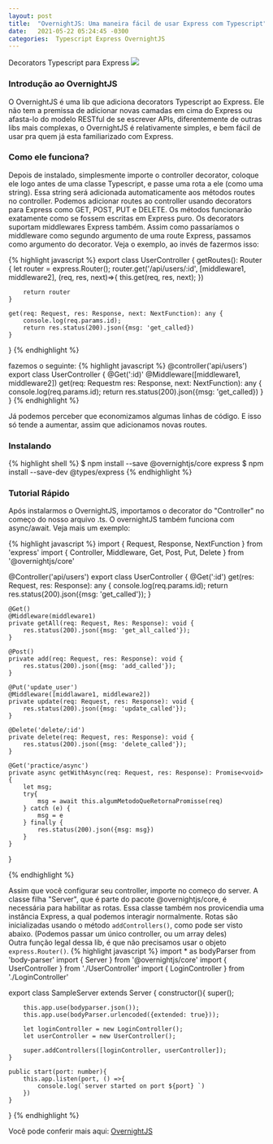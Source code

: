 ```yaml
---
layout: post
title:  "OvernightJS: Uma maneira fácil de usar Express com Typescript"
date:   2021-05-22 05:24:45 -0300
categories:  Typescript Express OvernightJS
---
```


Decorators Typescript para Express
<img src='https://miro.medium.com/max/1522/1*qxSjwDKjdFRB1qpKV1Tilg.png'><br/>

### Introdução ao OvernightJS
O OvernightJS é uma lib que adiciona decorators Typescript ao Express. Ele não tem a premissa de adicionar novas camadas em cima do Express ou afasta-lo do modelo RESTful de se escrever APIs, diferentemente de outras libs mais complexas, o OvernightJS é relativamente simples, e bem fácil de usar pra quem já esta familiarizado com Express.<br/>

### Como ele funciona?
Depois de instalado, simplesmente importe o controller decorator, coloque ele logo antes de uma classe Typescript, e passe uma rota a ele (como uma string). Essa string será adicionada automaticamente aos métodos routes no controller. Podemos adicionar routes ao controller usando decorators para Express como GET, POST, PUT e DELETE. Os métodos funcionarão exatamente como se fossem escritas em Express puro. Os decorators suportam middlewares Express também. Assim como passaríamos o middleware como segundo argumento de uma route Express, passamos como argumento do decorator. Veja o exemplo, ao invés de fazermos isso:

{% highlight javascript %}
export class UserController {
    getRoutes(): Router {
        let router = express.Router();
        router.get('/api/users/:id', [middleware1, middleware2], (req, res, next)=>{
            this.get(req, res, next);
        })

        return router
    }

    get(req: Request, res: Response, next: NextFunction): any {
        console.log(req.params.id);
        return res.status(200).json({msg: 'get_called})
    }
}
{% endhighlight %} <br/>

fazemos o seguinte:
{% highlight javascript %}
@controller('api/users')
export class UserController {
    @Get(':id)'
    @Middleware([middleware1, middleware2])
    get(req: Requestm res: Response, next: NextFunction): any {
        console.log(req.params.id);
        return res.status(200).json({msg: 'get_called})
    }
}
{% endhighlight %} <br/>

Já podemos perceber que economizamos algumas linhas de código. E isso só tende a aumentar, assim que adicionamos novas routes.

### Instalando
{% highlight shell %}
$ npm install --save @overnightjs/core express
$ npm install --save-dev @types/express
{% endhighlight %} <br/>

### Tutorial Rápido
Após instalarmos o OvernightJS, importamos o decorator do "Controller" no começo do nosso arquivo .ts. O overnightJS também funciona com async/await. Veja mais um exemplo:

{% highlight javascript %}
import { Request, Response, NextFunction } from 'express'
import { Controller, Middleware, Get, Post, Put, Delete } from '@overnightjs/core'

@Controller('api/users')
export class UserController {
    @Get(':id')
    get(res: Request, res: Response): any {
        console.log(req.params.id);
        return res.status(200).json({msg: 'get_called'});
    }

    @Get()
    @Middleware(middleware1)
    private getAll(req: Request, Res: Response): void {
        res.status(200).json({msg: 'get_all_called'});
    }

    @Post()
    private add(req: Request, res: Response): void {
        res.status(200).json({msg: 'add_called'});
    }

    @Put('update_user')
    @Middleware([middlaware1, middleware2])
    private update(req: Request, res: Response): void {
        res.status(200).json({msg: 'update_called'});
    }

    @Delete('delete/:id')
    private delete(req: Request, res: Response): void {
        res.status(200).json({msg: 'delete_called'});
    }

    @Get('practice/async')
    private async getWithAsync(req: Request, res: Response): Promise<void> {
        let msg;
        try{
            msg = await this.algumMetodoQueRetornaPromisse(req)
        } catch (e) {
            msg = e
        } finally {
            res.status(200).json({msg: msg})
        }
    }

}

{% endhighlight %} <br/>

Assim que você configurar seu controller, importe no começo do server. A classe filha "Server", que é parte do pacote @overnightjs/core, é necessária para habilitar as rotas. Essa classe também nos provicendia uma instância Express, a qual podemos interagir normalmente. Rotas são inicializadas usando o método `addControllers()`, como pode ser visto abaixo. (Podemos passar um único controller, ou um array deles)<br/>
Outra função legal dessa lib, é que não precisamos usar o  objeto `express.Router()`. 
{% highlight javascript %}
import * as bodyParser from 'body-parser'
import { Server } from '@overnightjs/core'
import { UserController } from './UserController'
import { LoginController } from './LoginController'

export class SampleServer extends Server {
    constructor(){
        super();

        this.app.use(bodyparser.json());
        this.app.use(bodyParser.urlencoded({extended: true}));

        let loginController = new LoginController();
        let userController = new UserController();

        super.addControllers([loginController, userController]);
    }

    public start(port: number){
        this.app.listen(port, () =>{
            console.log(`server started on port ${port} `)
        })
    }
}
{% endhighlight %} <br/>

Você pode conferir mais aqui: [OvernightJS](https://www.npmjs.com/package/@overnightjs/core) 